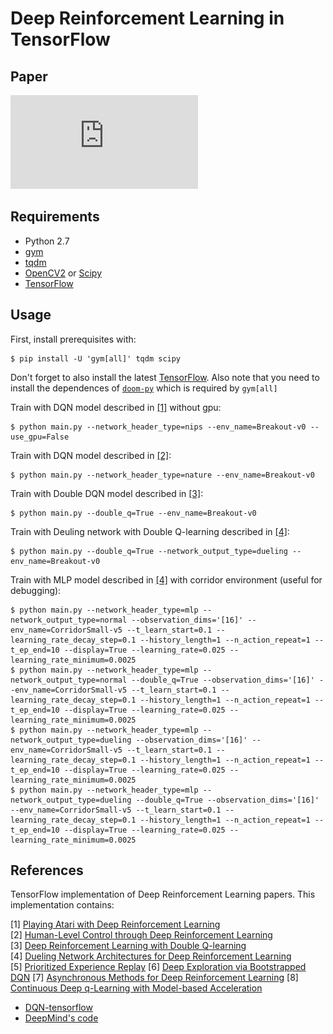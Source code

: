 # Deep Reinforcement Learning in TensorFlow

## Paper

![Final Paper](https://github.com/VincentYing/deep-rl-tensorflow/blob/master/paper/DRQN.pdf)

## Requirements

- Python 2.7
- [gym](https://github.com/openai/gym)
- [tqdm](https://github.com/tqdm/tqdm)
- [OpenCV2](http://opencv.org/) or [Scipy](https://www.scipy.org/)
- [TensorFlow](https://www.tensorflow.org/)

## Usage

First, install prerequisites with:

    $ pip install -U 'gym[all]' tqdm scipy

Don't forget to also install the latest
[TensorFlow](https://www.tensorflow.org/). Also note that you need to install
the dependences of [`doom-py`](https://github.com/openai/doom-py) which is
required by `gym[all]`

Train with DQN model described in [[1]](#deep-reinforcement-learning-in-tensorflow) without gpu:

    $ python main.py --network_header_type=nips --env_name=Breakout-v0 --use_gpu=False

Train with DQN model described in [[2]](#deep-reinforcement-learning-in-tensorflow):

    $ python main.py --network_header_type=nature --env_name=Breakout-v0

Train with Double DQN model described in [[3]](#deep-reinforcement-learning-in-tensorflow):

    $ python main.py --double_q=True --env_name=Breakout-v0

Train with Deuling network with Double Q-learning described in [[4]](#deep-reinforcement-learning-in-tensorflow):

    $ python main.py --double_q=True --network_output_type=dueling --env_name=Breakout-v0

Train with MLP model described in [[4]](#deep-reinforcement-learning-in-tensorflow) with corridor environment (useful for debugging):

    $ python main.py --network_header_type=mlp --network_output_type=normal --observation_dims='[16]' --env_name=CorridorSmall-v5 --t_learn_start=0.1 --learning_rate_decay_step=0.1 --history_length=1 --n_action_repeat=1 --t_ep_end=10 --display=True --learning_rate=0.025 --learning_rate_minimum=0.0025
    $ python main.py --network_header_type=mlp --network_output_type=normal --double_q=True --observation_dims='[16]' --env_name=CorridorSmall-v5 --t_learn_start=0.1 --learning_rate_decay_step=0.1 --history_length=1 --n_action_repeat=1 --t_ep_end=10 --display=True --learning_rate=0.025 --learning_rate_minimum=0.0025
    $ python main.py --network_header_type=mlp --network_output_type=dueling --observation_dims='[16]' --env_name=CorridorSmall-v5 --t_learn_start=0.1 --learning_rate_decay_step=0.1 --history_length=1 --n_action_repeat=1 --t_ep_end=10 --display=True --learning_rate=0.025 --learning_rate_minimum=0.0025
    $ python main.py --network_header_type=mlp --network_output_type=dueling --double_q=True --observation_dims='[16]' --env_name=CorridorSmall-v5 --t_learn_start=0.1 --learning_rate_decay_step=0.1 --history_length=1 --n_action_repeat=1 --t_ep_end=10 --display=True --learning_rate=0.025 --learning_rate_minimum=0.0025

## References

TensorFlow implementation of Deep Reinforcement Learning papers. This implementation contains:

[1] [Playing Atari with Deep Reinforcement Learning](http://arxiv.org/abs/1312.5602)  
[2] [Human-Level Control through Deep Reinforcement Learning](http://home.uchicago.edu/~arij/journalclub/papers/2015_Mnih_et_al.pdf)  
[3] [Deep Reinforcement Learning with Double Q-learning](http://arxiv.org/abs/1509.06461)  
[4] [Dueling Network Architectures for Deep Reinforcement Learning](http://arxiv.org/abs/1511.06581)  
[5] [Prioritized Experience Replay](http://arxiv.org/pdf/1511.05952v3.pdf)
[6] [Deep Exploration via Bootstrapped DQN](http://arxiv.org/abs/1602.04621) 
[7] [Asynchronous Methods for Deep Reinforcement Learning](http://arxiv.org/abs/1602.01783)
[8] [Continuous Deep q-Learning with Model-based Acceleration](http://arxiv.org/abs/1603.00748) 

- [DQN-tensorflow](https://github.com/devsisters/DQN-tensorflow)
- [DeepMind's code](https://sites.google.com/a/deepmind.com/dqn/)
